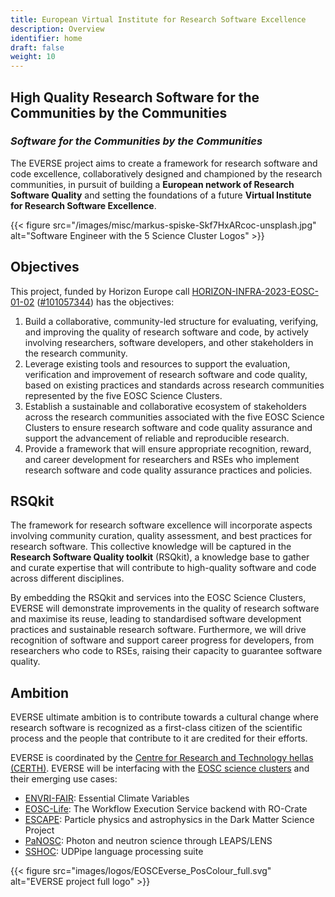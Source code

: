 ```yaml
---
title: European Virtual Institute for Research Software Excellence
description: Overview
identifier: home
draft: false 
weight: 10
---
```


<!-- {{< figure src="/images/everse-logo-white-bg.png" alt="EVERSE Logo" class="justify-center" >}} -->

## High Quality Research Software for the Communities by the Communities
### *Software for the Communities by the Communities*

The EVERSE project aims to create a framework for research software and code excellence, collaboratively designed and championed by the research communities, in pursuit of building a **European network of Research Software Quality** and setting the foundations of a future **Virtual Institute for Research Software Excellence**.

{{< figure src="/images/misc/markus-spiske-Skf7HxARcoc-unsplash.jpg" alt="Software Engineer with the 5 Science Cluster Logos" >}}

## Objectives

This project, funded by Horizon Europe call [HORIZON-INFRA-2023-EOSC-01-02](https://ec.europa.eu/info/funding-tenders/opportunities/portal/screen/opportunities/topic-details/horizon-infra-2023-eosc-01-02) ([#101057344](https://doi.org/10.3030/101057344)) has the objectives:

1. Build a collaborative, community-led structure for evaluating, verifying, and improving the quality of research software and code, by actively involving researchers, software developers, and other stakeholders in the research community.
2. Leverage existing tools and resources to support the evaluation, verification and improvement of research software and code quality, based on existing practices and standards across research communities represented by the five EOSC Science Clusters.
3. Establish a sustainable and collaborative ecosystem of stakeholders across the research communities associated with the five EOSC Science Clusters to ensure research software and code quality assurance and support the advancement of reliable and reproducible research.
4. Provide a framework that will ensure appropriate recognition, reward, and career development for researchers and RSEs who implement research software and code quality assurance practices and policies.

## RSQkit

The framework for research software excellence will incorporate aspects involving community curation, quality assessment, and best practices for research software. This collective knowledge will be captured in the **Research Software Quality toolkit** (RSQkit), a knowledge base to gather and curate expertise that will contribute to high-quality software and code across different disciplines.

By embedding the RSQkit and services into the EOSC Science Clusters, EVERSE will demonstrate improvements in the quality of research software and maximise its reuse, leading to standardised software development practices and sustainable research software. Furthermore, we will drive recognition of software and support career progress for developers, from researchers who code to RSEs, raising their capacity to guarantee software quality.

## Ambition

EVERSE ultimate ambition is to contribute towards a cultural change where research software is recognized as a first-class citizen of the scientific process and the people that contribute to it are credited for their efforts.

EVERSE is coordinated by the [Centre for Research and Technology hellas (CERTH)](https://www.certh.gr). EVERSE will be interfacing with the [EOSC science clusters](https://eosc-portal.eu/esfri-thematic-cluster-projects) and their emerging use cases:
- [ENVRI-FAIR](https://envri.eu/home-envri-fair/): Essential Climate Variables
- [EOSC-Life](https://www.eosc-life.eu/): The Workflow Execution Service backend with RO-Crate
- [ESCAPE](https://projectescape.eu/): Particle physics and astrophysics in the Dark Matter Science Project
- [PaNOSC](https://www.panosc.eu/): Photon and neutron science through LEAPS/LENS
- [SSHOC](https://sshopencloud.eu/): UDPipe language processing suite

<!-- {{< flex-content >}}
{{< figure src="/images/logos/science-clusters_0.png" alt="Science Cluster Organisation Logo" >}}
{{< /flex-content >}} -->

{{< figure src="images/logos/EOSCEverse_PosColour_full.svg" alt="EVERSE project full logo" >}}

<!-- {{< figure src="/images/EOSC-EVERSE.png" alt="Software Engineer with the 5 Science Cluster Logos" >}} -->

<!-- {{< carousel images="{/images/background/light-squid.jpg,/images/background/code-glow-smoke.jpg,/images/background/tech-data.jpg}" interval=1000 >}} -->